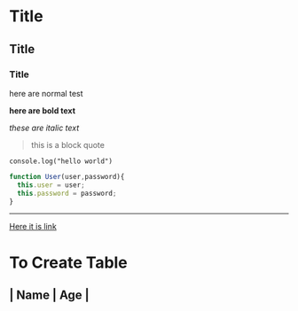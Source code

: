 # Title
## Title
### Title

here are normal test 


**here are bold text**


*these are italic text*


> this is a block quote


`console.log("hello world")`


```javascript
function User(user,password){
  this.user = user;
  this.password = password;
}
```

---


[Here it is link](https://google.com)

# To Create Table
| Name | Age |
--------------
